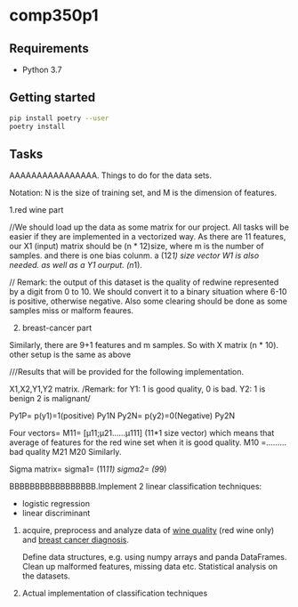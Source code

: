 # comp350p1

## Requirements

* Python 3.7

## Getting started

```sh
pip install poetry --user
poetry install
```

## Tasks
AAAAAAAAAAAAAAAA.  Things to do for the data sets.

Notation:  N is the size of training set, and M is the dimension of features.

1.red wine part

//We should load up the data as some matrix for our project. All tasks will be easier if they are implemented in a vectorized way. As there are 11 features,  our X1 (input) matrix should be (n * 12)size, where m is the number of samples.  and there is one bias colunm.
a (12*1) size vector W1 is also needed. as well as a Y1 ourput. (n*1).


// Remark: the output of this dataset is the quality of redwine represented by a digit from 0 to 10. We should convert it to a binary situation where 6-10 is positive, otherwise negative.  Also some clearing should be done as some samples miss or malform feaures.



 2. breast-cancer part

 Similarly, there are 9+1 features and m samples.  So with X matrix (n * 10).  other setup is the same as above



  ///Results that will be provided for the following implementation.

 X1,X2,Y1,Y2 matrix.    /Remark: for Y1: 1 is good quality, 0 is bad.    Y2: 1 is benign   2 is malignant/

 Py1P= p(y1)=1(positive) Py1N
 Py2N= p(y2)=0(Negative) Py2N

 Four vectors= M11= [μ11;μ21......μ111] (11*1 size vector)  which means that average of features for the red wine set when it is good quality.
               M10 =......... bad quality
               M21 M20 Similarly.

 Sigma matrix= sigma1=  (11*11)
               sigma2=  (9*9)   
               
               
               

BBBBBBBBBBBBBBBBB.Implement 2 linear classification techniques:

* logistic regression
* linear discriminant

1. acquire, preprocess and analyze data of
   [wine quality] (red wine only) and
   [breast cancer diagnosis].

   Define data structures, e.g. using numpy arrays and panda DataFrames.
   Clean up malformed features, missing data etc.
   Statistical analysis on the datasets.

2. Actual implementation of classification techniques

[wine quality]: https://archive.ics.uci.edu/ml/datasets/Wine+Quality
[breast cancer diagnosis]: https://archive.ics.uci.edu/ml/datasets/Breast+Cancer+Wisconsin+(Diagnostic)
